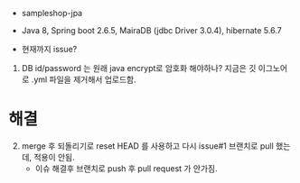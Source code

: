 ﻿- sampleshop-jpa

- Java 8, Spring boot 2.6.5, MairaDB (jdbc Driver 3.0.4), hibernate 5.6.7


- 현재까지 issue?

1. DB id/password 는 원래 java encrypt로 암호화 해야하나? 지금은 깃 이그노어로 .yml 파일을 제거해서 업로드함.

# 해결
2. merge 후 되돌리기로 reset HEAD 를 사용하고 다시 issue#1 브랜치로 pull 했는데, 적용이 안됨.
    - 이슈 해결후 브랜치로 push 후 pull request 가 안가짐.
